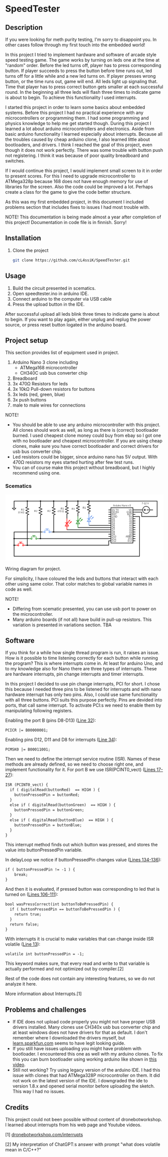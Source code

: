 # SpeedTester

## Description
If you were looking for meth purity testing, I'm sorry to disappoint you. In other cases follow through my first touch into the embedded world!

In this project I tried to implement hardware and software of arcade style speed testing game. The game works by turning on leds one at the time at "random" order. 
Before the led turns off, player has to press corresponding button. If player succeeds to press the button before time runs out, led turns off for a little while and a new led turns on.
If player presses wrong button, or the time runs out, game will end. All leds light up signaling that. Time that player has to press correct button gets smaller at each successful round.
In the beginning all three leds will flash three times to indicate game is about to begin. To achieve this functionality I used interrupts.

I started this project in order to learn some basics about embedded systems. Before this project I had no practical experience with any microcontrollers or programming them. 
I had some programming and physics knowledge to help me get started though. During this project I learned a lot about arduino microcontrollers and electronics. 
Aside from basic arduino functionality I learned especially about interrupts. Because all the troubles caused by cheap arduino clone, I also learned little about bootloaders, and drivers.
I think I reached the goal of this project, even though it does not work perfectly. There was some trouble with button push not registering. I think it was because of poor quality breadboard and switches.

If I would continue this project, I would implement small screen to it in order to present scores. For this I need to upgrade microcontroller to ATMega328p because 168 does not have enough memory for use of libraries for the screen. Also the code could be improved a lot. Perhaps create a class for the game to give the code better structure.

As this was my first embedded project, in this document I included problems section that includes fixes to issues I had most trouble with.

NOTE! This documentation is being made almost a year after completion of this project! Documentation in code file is in finnish. Sorry!

## Installation
1. Clone the project
   ```bash
   git clone https://github.com/cL4ssiK/SpeedTester.git
   ```

## Usage
1. Build the circuit presented in scematics.
2. Open speedtester.ino in arduino IDE.
3. Connect arduino to the computer via USB cable
4. Press the upload button in the IDE.

After successful upload all leds blink three times to indicate game is about to begin.
If you want to play again, either unplug and replug the power source, or press reset button logated in the arduino board.

## Project setup
This section provides list of equipment used in project.
1. Arduino Nano 3 clone including
   - ATMega168 microcontroller
   - CH340C usb bus converter chip
2. Breadboard
3. 3x 470Ω Resistors for leds
4. 3x 10kΩ Pull-down resistors for buttons
5. 3x leds (red, green, blue)
6. 3x push buttons
7. male to male wires for connections

NOTE! 
- You should be able to use any arduino microcontroller with this project. All clones should work as well, as long as there is (correct) bootloader burned.
  I used cheapest clone money could buy from ebay so I got one with no bootloader and cheapest microcontroller. If you are using cheap clones, make sure you have correct bootloader and
  correct drivers for usb bus converter chip.
- Led resistors could be bigger, since arduino nano has 5V output. With 470Ω resistors my eyes started hurting after few test runs.
- You can of course make this project without breadboard, but I highly recommend using one.

### Scematics
![Wiring diagram for hardware.](images/circuit.png)

Wiring diagram for project. 

For simplicity, I have coloured the leds and buttons that interact with each other using same color. That color matches to global variable names in code as well.

NOTE! 
- Differing from scematic presented, you can use usb port to power on the microcontroller.
- Many arduino boards (if not all) have build in pull-up resistors. This variation is presented in variations section. TBA

## Software
If you think for a while how single thread program is run, it raises an issue. How is it possible to time listening correctly for each button while running the program? 
This is where interrupts come in. At least for arduino Uno, and to my knowledge also for Nano there are three types of interrupts. These are hardware interrupts, pin change interrupts and timer interrupts. 

In this project I decided to use pin change interrupts, PCI for short. I chose this because I needed three pins to be listened for interrupts and with nano hardware interrupt has only two pins. Also, I could use same functionality with all three buttons. PCI suits this purpose perfectly. Pins are devided into ports, that call same interrupt. To activate PCI:s we need to enable them by manipulating following registers.

Enabling the port B (pins D8-D13) ([Line 32](https://github.com/cL4ssiK/SpeedTester/blob/69b926862b1b185bcbb9c5f54a77d491051d69cc/speedtester.ino#L32C3-L32C22)):
  ```
  PCICR |= B00000001;
  ```

Enabling pins D12, D11 and D8 for interrupts ([Line 34](https://github.com/cL4ssiK/SpeedTester/blob/69b926862b1b185bcbb9c5f54a77d491051d69cc/speedtester.ino#L34)):
  ```
  PCMSK0 |= B00011001;
  ```

Then we need to define the interrupt service routine (ISR). Names of these methods are already defined, so we need to choose right one, and implement functionality for it.
For port B we use ISR(PCINT0_vect) ([Lines 17-27](https://github.com/cL4ssiK/SpeedTester/blob/69b926862b1b185bcbb9c5f54a77d491051d69cc/speedtester.ino#L17)):
  ```
  ISR (PCINT0_vect) {
    if ( digitalRead(buttonRed)  == HIGH ) {
      buttonPressedPin = buttonRed;
    }
    else if ( digitalRead(buttonGreen)  == HIGH ) {
      buttonPressedPin = buttonGreen;
    }
    else if ( digitalRead(buttonBlue)  == HIGH ) {
      buttonPressedPin = buttonBlue;
    }
  }
  ```
This interrupt method finds out which button was pressed, and stores the value into buttonPressedPin variable.

In delayLoop we notice if buttonPressedPin changes value ([Lines 134-136](https://github.com/cL4ssiK/SpeedTester/blob/69b926862b1b185bcbb9c5f54a77d491051d69cc/speedtester.ino#L134)):
  ```
  if ( buttonPressedPin != -1 ) { 
      break; 
  }
  ```

And then it is evaluated, if pressed button was corresponding to led that is turned on ([Lines 106-111](https://github.com/cL4ssiK/SpeedTester/blob/69b926862b1b185bcbb9c5f54a77d491051d69cc/speedtester.ino#L106C1-L111C2)):
  ```
  bool wasPressCorrect(int buttonToBePressedPin) {
    if ( buttonPressedPin == buttonToBePressedPin ) {
      return true;
    }
    return false;
  }
  ```

With interrupts it is crucial to make variables that can change inside ISR volatile ([Line 13](https://github.com/cL4ssiK/SpeedTester/blob/69b926862b1b185bcbb9c5f54a77d491051d69cc/speedtester.ino#L13)):
  ```
  volatile int buttonPressedPin = -1;
  ```
This keyword makes sure, that every read and write to that variable is actually performed and not optimized out by compiler.[2]

Rest of the code does not contain any interesting features, so we do not analyze it here.

More information about Interrupts.[1]

## Problems and challenges
- If IDE does not upload code properly you might not have proper USB drivers installed. Many clones use CH340x usb bus converter chip and at least windows does not have       drivers for that as default. I don't remember where I downloaded the drivers myself, but [learn.sparkfun.com](https://learn.sparkfun.com/tutorials/how-to-install-ch340-drivers) seems to have legit looking guide. 
- If you still have issues uploading you might have problem with bootloader. I encountered this one as well with my arduino clones.
  To fix this you can burn bootloader using working arduino like shown in [this video](https://www.youtube.com/watch?v=67mOulsol80).
- Still not working? Try using legacy version of the arduino IDE. I had this issue with clones that had ATMega328P microcontroller on them. It did not work on the latest      version of the IDE. I downgraded the ide to version 1.8.x and opened serial monitor before uploading the sketch. This way I had no issues. 

## Credits

This project could not been possible without content of dronebotworkshop. I learned about interrupts from his web page and Youtube videos.

[1] [dronebotworkshop.com/interrupts](https://dronebotworkshop.com/interrupts/)

[2] My interpretation of ChatGPT:s answer with prompt "what does volatile mean in C/C++?"
